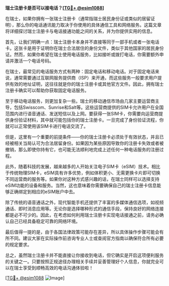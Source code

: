 **瑞士注册卡是否可以接电话？[[TG💪+ @esim1088](https://t.me/s/esim1088)]**

在瑞士，如果你拥有一张瑞士注册卡（通常指瑞士居民身份证或类似的居留证明），那么你的电话通讯能力取决于你使用的具体通信工具和网络服务。这篇文章将详细探讨瑞士注册卡与电话接通功能之间的关系，并为你提供实用的信息。

首先，让我们明确一点：瑞士注册卡本身并不直接等同于一部手机或者一张电话卡。这张卡是用于证明你在瑞士合法居住的身份文件，类似于其他国家的居民身份证。然而，如果你希望在瑞士使用电话服务，比如接听或拨打电话，你需要额外申请并激活一个电话号码。

在瑞士，最常见的电话服务方式有两种：固定电话和移动电话。对于固定电话来说，通常需要通过互联网服务提供商（ISP）来开通，而这些服务一般要求用户提供有效的地址证明，这往往就是你的瑞士注册卡或其他官方文件。因此，拥有瑞士注册卡确实可以帮助你获取固定电话服务。

至于移动电话服务，则更加复杂一些。瑞士的移动通信市场由几家主要运营商主导，包括Swisscom、Sunrise和Salt等。这些运营商提供的SIM卡允许用户在全国范围内进行语音通话、发送短信以及上网。要获得一张SIM卡，你需要向运营商提供身份验证材料，其中就可能包括你的瑞士注册卡。一旦完成了身份验证流程，你就可以正常使用该SIM卡进行电话交流了。

但是，这里有一个重要的前提条件——你的瑞士注册卡必须处于有效状态，并且已经被相关当局认可为合法居留身份。如果因为某些原因导致你的注册卡失效或者被撤销，那么即使你持有它，也可能无法顺利地完成上述任何一种电话服务的注册过程。

此外，随着科技的发展，越来越多的人开始关注电子SIM卡（eSIM）技术。相比于传统物理SIM卡，eSIM具有许多优势，例如体积更小、无需更换卡片即可切换不同运营商的服务等。如果你对这种方式感兴趣的话，在瑞士同样可以选择支持eSIM功能的设备和服务。当然，这也意味着你需要确保自己的瑞士注册卡信息能够正确绑定到相应的eSIM账户中去。

除了传统的语音通话之外，现代智能手机还提供了丰富的多媒体通信选项，如视频通话、即时消息应用等。无论你是选择哪种形式的通信手段，保持良好的网络连接都是必不可少的。因此，在考虑如何利用瑞士注册卡实现电话接通之前，请务必确认自己已经具备稳定可靠的网络环境。

最后值得一提的是，由于各国法律政策可能存在差异，所以具体操作步骤可能会有所不同。建议大家在实际操作前咨询专业人士或查阅官方指南以确保符合所有必要的规定要求。

总之，虽然瑞士注册卡并不能直接让你接收到电话，但它确实是开启这项便利服务的关键之一。只要按照正规途径办理相关手续并妥善管理好个人信息，你就完全可以在瑞士享受到顺畅高效的电话沟通体验啦！

[[TG💪+ @esim1088](https://t.me/s/esim1088) ![Image](https://i.postimg.cc/4NQfJmqS/Snipaste-2025-05-13-00-14-12.png)]